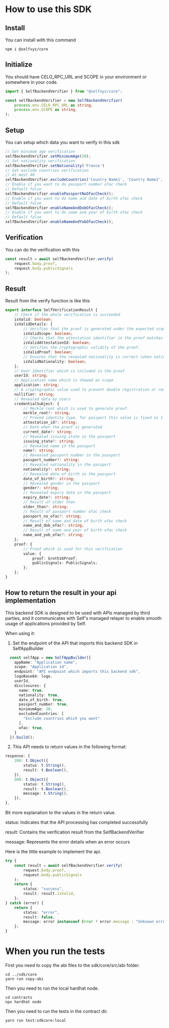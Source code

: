 # How to use this SDK
## Install
You can install with this command
```
npm i @selfxyz/core
```

## Initialize
You should have CELO_RPC_URL and SCOPE in your environment or somewhere in your code.
```typescript
import { SelfBackendVerifier } from "@selfxyz/core";

const selfBackendVerifier = new SelfBackendVerifier(
    process.env.CELO_RPC_URL as string,
    process.env.SCOPE as string,
);
```
## Setup
You can setup which data you want to verify in this sdk
```typescript
// Set minimum age verification
selfBackendVerifier.setMinimumAge(20);
// Set nationality verification
selfBackendVerifier.setNationality('France')
// Set exclude countries verification
// At most 40
selfBackendVerifier.excludeCountries('Country Name1', 'Country Name2', 'Coutry Name3', 'etc...');
// Enable if you want to do passport number ofac check
// Default false
selfBackendVerifier.enablePassportNoOfacCheck();
// Enable if you want to do name and date of birth ofac check
// Default false
selfBackendVerifier.enableNameAndDobOfacCheck();
// Enable if you want to do name and year of birth ofac check
// Default false
selfBackendVerifier.enableNameAndYobOfacCheck();
```

## Verification
You can do the verification with this
```typescript
const result = await selfBackendVerifier.verify(
    request.body.proof,
    request.body.publicSignals
);
```
## Result
Result from the verify function is like this
```typescript
export interface SelfVerificationResult {
    // Check if the whole verification is succeeded
    isValid: boolean;
    isValidDetails: {
        // Verifies that the proof is generated under the expected scope.
        isValidScope: boolean;
        // Checks that the attestation identifier in the proof matches the expected value.
        isValidAttestationId: boolean;
        // Verifies the cryptographic validity of the proof.
        isValidProof: boolean;
        // Ensures that the revealed nationality is correct (when nationality verification is enabled).
        isValidNationality: boolean;
    };
    // User Identifier which is included in the proof
    userId: string;
    // Application name which is showed as scope
    application: string;
    // A cryptographic value used to prevent double registration or reuse of the same proof.
    nullifier: string;
    // Revealed data by users
    credentialSubject: {
        // Merkle root which is used to generate proof.
        merkle_root?: string;
        // Proved identity type, for passport this value is fixed as 1.
        attestation_id?: string;
        // Date when the proof is generated
        current_date?: string;
        // Revealed issuing state in the passport
        issuing_state?: string;
        // Revealed name in the passport 
        name?: string;
        // Revealed passport number in the passport 
        passport_number?: string;
        // Revealed nationality in the passport
        nationality?: string;
        // Revealed date of birth in the passport
        date_of_birth?: string;
        // Revealed gender in the passport
        gender?: string;
        // Revealed expiry date in the passport
        expiry_date?: string;
        // Result of older than
        older_than?: string;
        // Result of passport number ofac check
        passport_no_ofac?: string;
        // Result of name and date of birth ofac check
        name_and_dob_ofac?: string;
        // Result of name and year of birth ofac check
        name_and_yob_ofac?: string;
    };
    proof: {
        // Proof which is used for this verification
        value: {
            proof: Groth16Proof;
            publicSignals: PublicSignals;
        };
    };
}
```

## How to return the result in your api implementation
This backend SDK is designed to be used with APIs managed by third parties, and it communicates with Self's managed relayer to enable smooth usage of applications provided by Self.

When using it:
1. Set the endpoint of the API that imports this backend SDK in SelfAppBuilder
```typescript
  const selfApp = new SelfAppBuilder({
    appName: "Application name",
    scope: "Application id",
    endpoint: "API endpoint which imports this backend sdk",
    logoBase64: logo,
    userId,
    disclosures: {
      name: true,
      nationality: true,
      date_of_birth: true,
      passport_number: true,
      minimumAge: 20,
      excludedCountries: [
        "Exclude countries which you want"
      ],
      ofac: true,
    }
  }).build();
```

2. This API needs to return values in the following format:
```typescript
response: {
    200: t.Object({
        status: t.String(),
        result: t.Boolean(),
    }),
    500: t.Object({
        status: t.String(),
        result: t.Boolean(),
        message: t.String(),
    }),
},
```
Bit more explanation to the values in the return value.

status: Indicates that the API processing has completed successfully

result: Contains the verification result from the SelfBackendVerifier

message: Represents the error details when an error occurs

Here is the little example to implement the api.

```typescript
try {
    const result = await selfBackendVerifier.verify(
        request.body.proof,
        request.body.publicSignals
    );
    return {
        status: "success",
        result: result.isValid,
    };
} catch (error) {
    return {
        status: "error",
        result: false,
        message: error instanceof Error ? error.message : "Unknown error",
    };
}
```

# When you run the tests

First you need to copy the abi files to the sdk/core/src/abi folder.

```
cd ../sdk/core
yarn run copy-abi
```

Then you need to run the local hardhat node.

```
cd contracts
npx hardhat node
```

Then you need to run the tests in the contract dir.

```
yarn run test:sdkcore:local
```